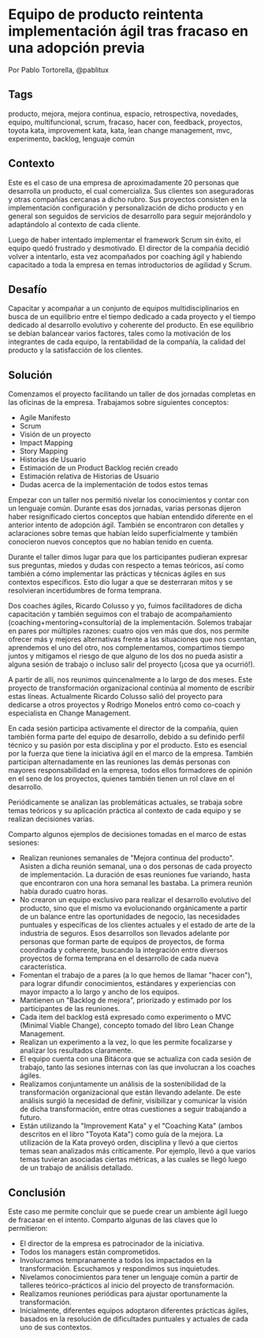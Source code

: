 

Equipo de producto reintenta implementación ágil tras fracaso en una adopción previa
=====
Por Pablo Tortorella, @pablitux

Tags
-----
producto, mejora, mejora continua, espacio, retrospectiva, novedades, equipo, multifuncional, scrum, fracaso, hacer con, feedback, proyectos, toyota kata, improvement kata, kata, lean change management, mvc, experimento, backlog, lenguaje común

Contexto
-----
Este es el caso de una empresa de aproximadamente 20 personas que desarrolla un producto, el cual comercializa. Sus clientes son aseguradoras y otras compañías cercanas a dicho rubro. Sus proyectos consisten en la implementación configuración y personalización de dicho producto y en general son seguidos de servicios de desarrollo para seguir mejorándolo y adaptándolo al contexto de cada cliente.

Luego de haber intentado implementar el framework Scrum sin éxito, el equipo quedó frustrado y desmotivado. El director de la compañía decidió volver a intentarlo, esta vez acompañados por coaching ágil y habiendo capacitado a toda la empresa en temas introductorios de agilidad y Scrum.

Desafío
-----
Capacitar y acompañar a un conjunto de equipos multidisciplinarios en busca de un equilibrio entre el tiempo dedicado a cada proyecto y el tiempo dedicado al desarrollo evolutivo y coherente del producto. En ese equilibrio se debían balancear varios factores, tales como la motivación de los integrantes de cada equipo, la rentabilidad de la compañía, la calidad del producto y la satisfacción de los clientes.

Solución
-----
Comenzamos el proyecto facilitando un taller de dos jornadas completas en las oficinas de la empresa.
Trabajamos sobre siguientes conceptos:
* Agile Manifesto
* Scrum
* Visión de un proyecto
* Impact Mapping
* Story Mapping
* Historias de Usuario
* Estimación de un Product Backlog recién creado
* Estimación relativa de Historias de Usuario
* Dudas acerca de la implementación de todos estos temas

Empezar con un taller nos permitió nivelar los conocimientos y contar con un lenguaje común. Durante esas dos jornadas, varias personas dijeron haber resignificado ciertos conceptos que habían entendido diferente en el anterior intento de adopción ágil. También se encontraron con detalles y aclaraciones sobre temas que habían leído superficialmente y también conocieron nuevos conceptos que no habían tenido en cuenta.

Durante el taller dimos lugar para que los participantes pudieran expresar sus preguntas, miedos y dudas con respecto a temas teóricos, así como también a cómo implementar las prácticas y técnicas ágiles en sus contextos específicos. Esto dio lugar a que se desterraran mitos y se resolvieran incertidumbres de forma temprana.

Dos coaches ágiles, Ricardo Colusso y yo, fuimos facilitadores de dicha capacitación y también seguimos con el trabajo de acompañamiento (coaching+mentoring+consultoría) de la implementación. Solemos trabajar en pares por múltiples razones: cuatro ojos ven más que dos, nos permite ofrecer más y mejores alternativas frente a las situaciones que nos cuentan, aprendemos el uno del otro, nos complementamos, compartimos tiempo juntos y mitigamos el riesgo de que alguno de los dos no pueda asistir a alguna sesión de trabajo o incluso salir del proyecto (¡cosa que ya ocurrió!). 

A partir de allí, nos reunimos quincenalmente a lo largo de dos meses. Este proyecto de transformación organizacional continúa al momento de escribir estas líneas. Actualmente Ricardo Colusso salió del proyecto para dedicarse a otros proyectos y Rodrigo Monelos entró como co-coach y especialista en Change Management.

En cada sesión participa activamente el director de la compañía, quien también forma parte del equipo de desarrollo, debido a su definido perfil técnico y su pasión por esta disciplina y por el producto. Esto es esencial por la fuerza que tiene la iniciativa ágil en el marco de la empresa. También participan alternadamente en las reuniones las demás personas con mayores responsabilidad en la empresa, todos ellos formadores de opinión en el seno de los proyectos, quienes también tienen un rol clave en el desarrollo.

Periódicamente se analizan las problemáticas actuales, se trabaja sobre temas teóricos y su aplicación práctica al contexto de cada equipo y se realizan decisiones varias.

Comparto algunos ejemplos de decisiones tomadas en el marco de estas sesiones:
* Realizan reuniones semanales de "Mejora continua del producto". Asisten a dicha reunión semanal, una o dos personas de cada proyecto de implementación. La duración de esas reuniones fue variando, hasta que encontraron con una hora semanal les bastaba. La primera reunión había durado cuatro horas.
* No crearon un equipo exclusivo para realizar el desarrollo evolutivo del producto, sino que el mismo va evolucionando orgánicamente a partir de un balance entre las oportunidades de negocio, las necesidades puntuales y específicas de los clientes actuales y el estado de arte de la industria de seguros. Esos desarrollos son llevados adelante por personas que forman parte de equipos de proyectos, de forma coordinada y coherente, buscando la integración entre diversos proyectos de forma temprana en el desarrollo de cada nueva característica.
* Fomentan el trabajo de a pares (a lo que hemos de llamar "hacer con"), para lograr difundir conocimientos, estándares y experiencias con mayor impacto a lo largo y ancho de los equipos.
* Mantienen un "Backlog de mejora", priorizado y estimado por los participantes de las reuniones.
* Cada item del backlog está expresado como experimento o MVC (Minimal Viable Change), concepto tomado del libro Lean Change Management.
* Realizan un experimento a la vez, lo que les permite focalizarse y analizar los resultados claramente.
* El equipo cuenta con una Bitácora que se actualiza con cada sesión de trabajo, tanto las sesiones internas con las que involucran a los coaches ágiles.
* Realizamos conjuntamente un análisis de la sostenibilidad de la transformación organizacional que están llevando adelante. De este análisis surgió la necesidad de definir, visibilizar y comunicar la visión de dicha transformación, entre otras cuestiones a seguir trabajando a futuro.
* Están utilizando la "Improvement Kata" y el "Coaching Kata" (ambos descritos en el libro "Toyota Kata") como guía de la mejora. La utilización de la Kata proveyó orden, disciplina y llevó a que ciertos temas sean analizados más críticamente. Por ejemplo, llevó a que varios temas tuvieran asociadas ciertas métricas, a las cuales se llegó luego de un trabajo de análisis detallado.

Conclusión
-----
Este caso me permite concluir que se puede crear un ambiente ágil luego de fracasar en el intento.
Comparto algunas de las claves que lo permitieron:
* El director de la empresa es patrocinador de la iniciativa.
* Todos los managers están comprometidos.
* Involucramos tempranamente a todos los impactados en la transformación. Escuchamos y respondimos sus inquietudes.
* Nivelamos conocimientos para tener un lenguaje común a partir de talleres teórico-prácticos al inicio del proyecto de transformación.
* Realizamos reuniones periódicas para ajustar oportunamente la transformación.
* Inicialmente, diferentes equipos adoptaron diferentes prácticas ágiles, basados en la resolución de dificultades puntuales y actuales de cada uno de sus contextos.

